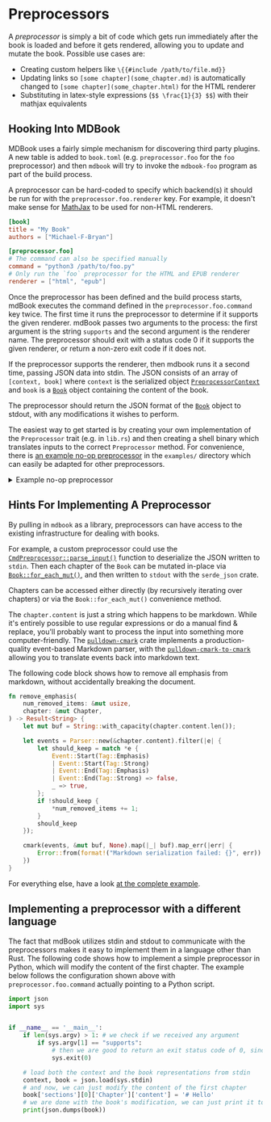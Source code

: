 # Preprocessors

A *preprocessor* is simply a bit of code which gets run immediately after the
book is loaded and before it gets rendered, allowing you to update and mutate
the book. Possible use cases are:

- Creating custom helpers like `\{{#include /path/to/file.md}}`
- Updating links so `[some chapter](some_chapter.md)` is automatically changed
  to `[some chapter](some_chapter.html)` for the HTML renderer
- Substituting in latex-style expressions (`$$ \frac{1}{3} $$`) with their
  mathjax equivalents

## Hooking Into MDBook

MDBook uses a fairly simple mechanism for discovering third party plugins.
A new table is added to `book.toml` (e.g. `preprocessor.foo` for the `foo`
preprocessor) and then `mdbook` will try to invoke the `mdbook-foo` program as
part of the build process.

A preprocessor can be hard-coded to specify which backend(s) it should be run
for with the `preprocessor.foo.renderer` key. For example, it doesn't make sense for
[MathJax](../format/mathjax.md) to be used for non-HTML renderers.

```toml
[book]
title = "My Book"
authors = ["Michael-F-Bryan"]

[preprocessor.foo]
# The command can also be specified manually
command = "python3 /path/to/foo.py"
# Only run the `foo` preprocessor for the HTML and EPUB renderer
renderer = ["html", "epub"]
```

Once the preprocessor has been defined and the build process starts, mdBook executes the command defined in the `preprocessor.foo.command` key twice.
The first time it runs the preprocessor to determine if it supports the given renderer.
mdBook passes two arguments to the process: the first argument is the string `supports` and the second argument is the renderer name.
The preprocessor should exit with a status code 0 if it supports the given renderer, or return a non-zero exit code if it does not.

If the preprocessor supports the renderer, then mdbook runs it a second time, passing JSON data into stdin.
The JSON consists of an array of `[context, book]` where `context` is the serialized object [`PreprocessorContext`] and `book` is a [`Book`] object containing the content of the book.

The preprocessor should return the JSON format of the [`Book`] object to stdout, with any modifications it wishes to perform.

The easiest way to get started is by creating your own implementation of the
`Preprocessor` trait (e.g. in `lib.rs`) and then creating a shell binary which
translates inputs to the correct `Preprocessor` method. For convenience, there
is [an example no-op preprocessor] in the `examples/` directory which can easily
be adapted for other preprocessors.

<details>
<summary>Example no-op preprocessor</summary>

```rust
// nop-preprocessors.rs

use crate::nop_lib::Nop;
use clap::{App, Arg, ArgMatches, SubCommand};
use mdbook::book::Book;
use mdbook::errors::Error;
use mdbook::preprocess::{CmdPreprocessor, Preprocessor, PreprocessorContext};
use semver::{Version, VersionReq};
use std::io;
use std::process;

pub fn make_app() -> App<'static, 'static> {
    App::new("nop-preprocessor")
        .about("A mdbook preprocessor which does precisely nothing")
        .subcommand(
            SubCommand::with_name("supports")
                .arg(Arg::with_name("renderer").required(true))
                .about("Check whether a renderer is supported by this preprocessor"),
        )
}

fn main() {
    let matches = make_app().get_matches();

    // Users will want to construct their own preprocessor here
    let preprocessor = Nop::new();

    if let Some(sub_args) = matches.subcommand_matches("supports") {
        handle_supports(&preprocessor, sub_args);
    } else if let Err(e) = handle_preprocessing(&preprocessor) {
        eprintln!("{}", e);
        process::exit(1);
    }
}

fn handle_preprocessing(pre: &dyn Preprocessor) -> Result<(), Error> {
    let (ctx, book) = CmdPreprocessor::parse_input(io::stdin())?;

    let book_version = Version::parse(&ctx.mdbook_version)?;
    let version_req = VersionReq::parse(mdbook::MDBOOK_VERSION)?;

    if !version_req.matches(&book_version) {
        eprintln!(
            "Warning: The {} plugin was built against version {} of mdbook, \
             but we're being called from version {}",
            pre.name(),
            mdbook::MDBOOK_VERSION,
            ctx.mdbook_version
        );
    }

    let processed_book = pre.run(&ctx, book)?;
    serde_json::to_writer(io::stdout(), &processed_book)?;

    Ok(())
}

fn handle_supports(pre: &dyn Preprocessor, sub_args: &ArgMatches) -> ! {
    let renderer = sub_args.value_of("renderer").expect("Required argument");
    let supported = pre.supports_renderer(renderer);

    // Signal whether the renderer is supported by exiting with 1 or 0.
    if supported {
        process::exit(0);
    } else {
        process::exit(1);
    }
}

/// The actual implementation of the `Nop` preprocessor. This would usually go
/// in your main `lib.rs` file.
mod nop_lib {
    use super::*;

    /// A no-op preprocessor.
    pub struct Nop;

    impl Nop {
        pub fn new() -> Nop {
            Nop
        }
    }

    impl Preprocessor for Nop {
        fn name(&self) -> &str {
            "nop-preprocessor"
        }

        fn run(&self, ctx: &PreprocessorContext, book: Book) -> Result<Book, Error> {
            // In testing we want to tell the preprocessor to blow up by setting a
            // particular config value
            if let Some(nop_cfg) = ctx.config.get_preprocessor(self.name()) {
                if nop_cfg.contains_key("blow-up") {
                    anyhow::bail!("Boom!!1!");
                }
            }

            // we *are* a no-op preprocessor after all
            Ok(book)
        }

        fn supports_renderer(&self, renderer: &str) -> bool {
            renderer != "not-supported"
        }
    }
}
```

</details>

## Hints For Implementing A Preprocessor

By pulling in `mdbook` as a library, preprocessors can have access to the
existing infrastructure for dealing with books.

For example, a custom preprocessor could use the
[`CmdPreprocessor::parse_input()`] function to deserialize the JSON written to
`stdin`. Then each chapter of the `Book` can be mutated in-place via
[`Book::for_each_mut()`], and then written to `stdout` with the `serde_json`
crate.

Chapters can be accessed either directly (by recursively iterating over
chapters) or via the `Book::for_each_mut()` convenience method.

The `chapter.content` is just a string which happens to be markdown. While it's
entirely possible to use regular expressions or do a manual find & replace,
you'll probably want to process the input into something more computer-friendly.
The [`pulldown-cmark`][pc] crate implements a production-quality event-based
Markdown parser, with the [`pulldown-cmark-to-cmark`][pctc] allowing you to
translate events back into markdown text.

The following code block shows how to remove all emphasis from markdown,
without accidentally breaking the document.

```rust
fn remove_emphasis(
    num_removed_items: &mut usize,
    chapter: &mut Chapter,
) -> Result<String> {
    let mut buf = String::with_capacity(chapter.content.len());

    let events = Parser::new(&chapter.content).filter(|e| {
        let should_keep = match *e {
            Event::Start(Tag::Emphasis)
            | Event::Start(Tag::Strong)
            | Event::End(Tag::Emphasis)
            | Event::End(Tag::Strong) => false,
            _ => true,
        };
        if !should_keep {
            *num_removed_items += 1;
        }
        should_keep
    });

    cmark(events, &mut buf, None).map(|_| buf).map_err(|err| {
        Error::from(format!("Markdown serialization failed: {}", err))
    })
}
```

For everything else, have a look [at the complete example][example].

## Implementing a preprocessor with a different language

The fact that mdBook utilizes stdin and stdout to communicate with the preprocessors makes it easy to implement them in a language other than Rust.
The following code shows how to implement a simple preprocessor in Python, which will modify the content of the first chapter.
The example below follows the configuration shown above with `preprocessor.foo.command` actually pointing to a Python script.

```python
import json
import sys


if __name__ == '__main__':
    if len(sys.argv) > 1: # we check if we received any argument
        if sys.argv[1] == "supports": 
            # then we are good to return an exit status code of 0, since the other argument will just be the renderer's name
            sys.exit(0)

    # load both the context and the book representations from stdin
    context, book = json.load(sys.stdin)
    # and now, we can just modify the content of the first chapter
    book['sections'][0]['Chapter']['content'] = '# Hello'
    # we are done with the book's modification, we can just print it to stdout, 
    print(json.dumps(book))
```

[preprocessor-docs]: https://docs.rs/mdbook/latest/mdbook/preprocess/trait.Preprocessor.html
[pc]: https://crates.io/crates/pulldown-cmark
[pctc]: https://crates.io/crates/pulldown-cmark-to-cmark
[example]: https://github.com/rust-lang/mdBook/blob/master/examples/nop-preprocessor.rs
[an example no-op preprocessor]: https://github.com/rust-lang/mdBook/blob/master/examples/nop-preprocessor.rs
[`CmdPreprocessor::parse_input()`]: https://docs.rs/mdbook/latest/mdbook/preprocess/trait.Preprocessor.html#method.parse_input
[`Book::for_each_mut()`]: https://docs.rs/mdbook/latest/mdbook/book/struct.Book.html#method.for_each_mut
[`PreprocessorContext`]: https://docs.rs/mdbook/latest/mdbook/preprocess/struct.PreprocessorContext.html
[`Book`]: https://docs.rs/mdbook/latest/mdbook/book/struct.Book.html
